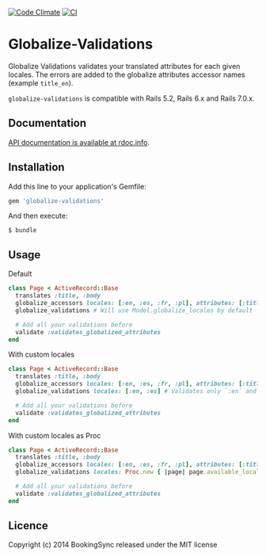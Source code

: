 [![Code Climate](https://codeclimate.com/github/BookingSync/globalize-validations.png)](https://codeclimate.com/github/BookingSync/globalize-validations)
[![CI](https://github.com/BookingSync/globalize-validations/actions/workflows/ci.yml/badge.svg)](https://github.com/BookingSync/globalize-validations/actions/workflows/ci.yml)

# Globalize-Validations

Globalize Validations validates your translated attributes for each given locales.
The errors are added to the globalize attributes accessor names (example `title_en`).

`globalize-validations` is compatible with Rails 5.2, Rails 6.x and Rails 7.0.x.

## Documentation

[API documentation is available at rdoc.info](http://rdoc.info/github/BookingSync/globalize-validations/master/frames).

## Installation

Add this line to your application's Gemfile:

```ruby
gem 'globalize-validations'
```

And then execute:

```
$ bundle
```

## Usage

Default

```ruby
class Page < ActiveRecord::Base
  translates :title, :body
  globalize_accessors locales: [:en, :es, :fr, :pl], attributes: [:title]
  globalize_validations # Will use Model.globalize_locales by default

  # Add all your validations before
  validate :validates_globalized_attributes
end
```

With custom locales

```ruby
class Page < ActiveRecord::Base
  translates :title, :body
  globalize_accessors locales: [:en, :es, :fr, :pl], attributes: [:title]
  globalize_validations locales: [:en, :es] # Validates only `:en` and `:es` locales

  # Add all your validations before
  validate :validates_globalized_attributes
end
```

With custom locales as Proc

```ruby
class Page < ActiveRecord::Base
  translates :title, :body
  globalize_accessors locales: [:en, :es, :fr, :pl], attributes: [:title]
  globalize_validations locales: Proc.new { |page| page.available_locales }

  # Add all your validations before
  validate :validates_globalized_attributes
end
```

## Licence

Copyright (c) 2014 BookingSync released under the MIT license
